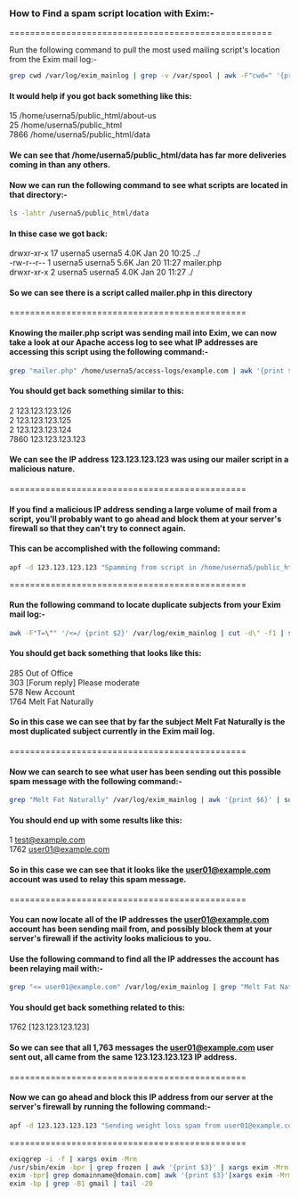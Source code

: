 ### How to Find a spam script location with Exim:-
===================================================

Run the following command to pull the most used mailing script's location from the Exim mail log:-
```sh
grep cwd /var/log/exim_mainlog | grep -v /var/spool | awk -F"cwd=" '{print $2}' | awk '{print $1}' | sort | uniq -c | sort -n
```
#### It would help if you got back something like this:
15 /home/userna5/public_html/about-us <br>
25 /home/userna5/public_html <br>
7866 /home/userna5/public_html/data <br>

#### We can see that /home/userna5/public_html/data has far more deliveries coming in than any others.


#### Now we can run the following command to see what scripts are located in that directory:-
```sh
ls -lahtr /userna5/public_html/data
```

#### In thise case we got back:
drwxr-xr-x 17 userna5 userna5 4.0K Jan 20 10:25 ../ <br>
-rw-r--r-- 1 userna5 userna5 5.6K Jan 20 11:27 mailer.php <br>
drwxr-xr-x 2 userna5 userna5 4.0K Jan 20 11:27 ./ <br>

#### So we can see there is a script called mailer.php in this directory

==============================================

#### Knowing the mailer.php script was sending mail into Exim, we can now take a look at our Apache access log to see what IP addresses are accessing this script using the following command:-
```sh
grep "mailer.php" /home/userna5/access-logs/example.com | awk '{print $1}' | sort -n | uniq -c | sort -n
```

#### You should get back something similar to this:

2 123.123.123.126 <br>
2 123.123.123.125 <br>
2 123.123.123.124 <br>
7860 123.123.123.123 <br>

#### We can see the IP address 123.123.123.123 was using our mailer script in a malicious nature.

==============================================

#### If you find a malicious IP address sending a large volume of mail from a script, you'll probably want to go ahead and block them at your server's firewall so that they can't try to connect again.

#### This can be accomplished with the following command:
```sh
apf -d 123.123.123.123 "Spamming from script in /home/userna5/public_html/data"
```

==============================================

#### Run the following command to locate duplicate subjects from your Exim mail log:-
```sh
awk -F"T=\"" '/<=/ {print $2}' /var/log/exim_mainlog | cut -d\" -f1 | sort | uniq -c | sort -n
```

#### You should get back something that looks like this:

285 Out of Office <br>
303 [Forum reply] Please moderate <br>
578 New Account <br>
1764 Melt Fat Naturally <br>

#### So in this case we can see that by far the subject Melt Fat Naturally is the most duplicated subject currently in the Exim mail log.

==============================================

#### Now we can search to see what user has been sending out this possible spam message with the following command:-
```sh
grep "Melt Fat Naturally" /var/log/exim_mainlog | awk '{print $6}' | sort | uniq -c | sort -n
```

#### You should end up with some results like this:

1 test@example.com <br>
1762 user01@example.com <be>

#### So in this case we can see that it looks like the user01@example.com account was used to relay this spam message.

==============================================

#### You can now locate all of the IP addresses the user01@example.com account has been sending mail from, and possibly block them at your server's firewall if the activity looks malicious to you.

#### Use the following command to find all the IP addresses the account has been relaying mail with:-
```sh
grep "<= user01@example.com" /var/log/exim_mainlog | grep "Melt Fat Naturally" | grep -o "\[[0-9.]*\]" | sort -n | uniq -c | sort -n
```

#### You should get back something related to this:

1762 [123.123.123.123]

#### So we can see that all 1,763 messages the user01@example.com user sent out, all came from the same 123.123.123.123 IP address.

==============================================

#### Now we can go ahead and block this IP address from our server at the server's firewall by running the following command:-
```sh
apf -d 123.123.123.123 "Sending weight loss spam from user01@example.com"
```

==============================================

```sh
exiqgrep -i -f | xargs exim -Mrm                                            =====>  (remove all mail with frozen)
/usr/sbin/exim -bpr | grep frozen | awk '{print $3}' | xargs exim -Mrm      =====>  (Remove frozen mails)
exim -bpr| grep domainname@domain.com| awk '{print $3}'|xargs exim -Mrm     =====>  (Remove mail queue for particular email account)
exim -bp | grep -B1 gmail | tail -20                                        =====>  (List of the Gmail ID to delivered)
```
